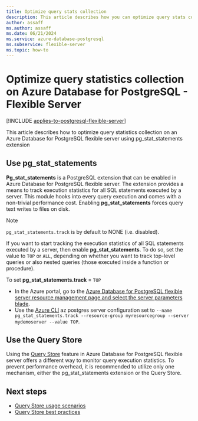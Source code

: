 ```yaml
---
title: Optimize query stats collection
description: This article describes how you can optimize query stats collection on Azure Database for PostgreSQL - Flexible Server.
author: assaff
ms.author: assaff
ms.date: 06/21/2024
ms.service: azure-database-postgresql
ms.subservice: flexible-server
ms.topic: how-to
---
```


# Optimize query statistics collection on Azure Database for PostgreSQL - Flexible Server

[!INCLUDE [applies-to-postgresql-flexible-server](~/reusable-content/ce-skilling/azure/includes/postgresql/includes/applies-to-postgresql-flexible-server.md)]

This article describes how to optimize query statistics collection on an Azure Database for PostgreSQL flexible server using pg_stat_statements extension

## Use pg_stat_statements

**Pg_stat_statements** is a PostgreSQL extension that can be enabled in Azure Database for PostgreSQL flexible server. The extension provides a means to track execution statistics for all SQL statements executed by a server. This module hooks into every query execution and comes with a non-trivial performance cost. Enabling **pg_stat_statements** forces query text writes to files on disk.

> [!NOTE]  
> `pg_stat_statements.track` is by default to NONE (i.e. disabled).

If you want to start tracking the execution statistics of all SQL statements executed by a server, then enable **pg_stat_statements**. To do so, set the value to `TOP` or `ALL`, depending on whether you want to track top-level queries or also nested queries (those executed inside a function or procedure).

To set **pg_stat_statements.track** = `TOP`

- In the Azure portal, go to the [Azure Database for PostgreSQL flexible server resource management page and select the server parameters blade](concepts-server-parameters.md).
- Use the [Azure CLI](connect-azure-cli.md) az postgres server configuration set to `--name pg_stat_statements.track --resource-group myresourcegroup --server mydemoserver --value TOP`.

## Use the Query Store

Using the [Query Store](concepts-query-store.md) feature in Azure Database for PostgreSQL flexible server offers a different way to monitor query execution statistics. To prevent performance overhead, it is recommended to utilize only one mechanism, either the pg_stat_statements extension or the Query Store.

## Next steps

- [Query Store usage scenarios](concepts-query-store-scenarios.md) 
- [Query Store best practices](concepts-query-store-best-practices.md) 
